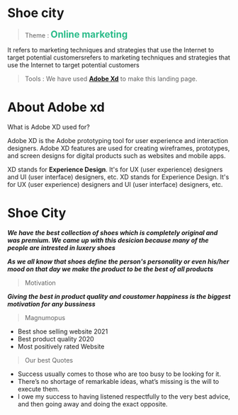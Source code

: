 # Shoe city

> Theme :
> <b><span style="color: #2bbc8a; font-size: 1.3rem;">**Online marketing**</span></b>

It refers to marketing techniques and strategies that use the Internet to target potential customersrefers to marketing techniques and strategies that use the Internet to target potential customers

> Tools :
> We have used **[Adobe Xd](https://www.adobe.com/in/products/xd.html)** to make this landing page.

# About Adobe xd

What is Adobe XD used for?

Adobe XD is the Adobe prototyping tool for user experience and interaction designers. Adobe XD features are used for creating wireframes, prototypes, and screen designs for digital products such as websites and mobile apps.

XD stands for **Experience Design**. It's for UX (user experience) designers and UI (user interface) designers, etc. XD stands for Experience Design. It's for UX (user experience) designers and UI (user interface) designers, etc.

# Shoe City 
**_We have the best collection of shoes which is completely original and was premium.
We came up with this desicion because many of the people are intrested in luxery shoes_**

**_As we all know that shoes define the person's  personality or even his/her mood on that day we make the product to be the best of all products_**

>Motivation

*__Giving the best in product quality and coustomer happiness is the biggest motivation for any bussiness__*

>Magnumopus

* Best shoe selling website 2021
* Best product quality 2020
* Most positively rated Website

> Our best Quotes
 
 * Success usually comes to those who are too busy to be looking for it.
 * There’s no shortage of remarkable ideas, what’s missing is the will to execute them.
 * I owe my success to having listened respectfully to the very best advice, and then going away and doing the exact opposite.


 

